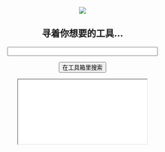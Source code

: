 <div align="center">
  <p><img src="RATTOR.png"/></p>
  <p><h2>寻着你想要的工具...</h2></p>
  <p><input style="width:350px" id="search"/></p>
  <p><button id="go" onclick="find();">在工具箱里搜索</button></p>
  <p><iframe id="show_box" src="tools/pi_calc.md"></iframe></p>
</div>
<p><div class="show" id="shower"></div></p>
<script src="Script/tools_text.js"></script>
